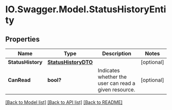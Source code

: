 # IO.Swagger.Model.StatusHistoryEntity
## Properties

Name | Type | Description | Notes
------------ | ------------- | ------------- | -------------
**StatusHistory** | [**StatusHistoryDTO**](StatusHistoryDTO.md) |  | [optional] 
**CanRead** | **bool?** | Indicates whether the user can read a given resource. | [optional] 

[[Back to Model list]](../README.md#documentation-for-models) [[Back to API list]](../README.md#documentation-for-api-endpoints) [[Back to README]](../README.md)

